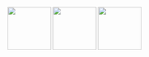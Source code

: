 <html>
    <body>
        <p align="center">
            <a href="https://www.youracclaim.com/badges/575b4797-f4ac-438a-8dfb-8efcdc3bf7a2"><img src="https://images.youracclaim.com/size/340x340/images/6774b3bf-7a82-4d40-a2d1-86b412635bae/AWS-SolArchitect-Associate.png" width="100"></a>
            <a href="https://www.youracclaim.com/badges/c89b956d-6528-4142-9e74-e22add6729db"><img src="https://images.youracclaim.com/size/340x340/images/2a15d440-edbe-44a2-890f-0a0caf7e1442/AWS-Developer-Associate.png" width="100"></a>
            <a href="https://www.youracclaim.com/badges/f8a696a5-e18d-419f-b313-7b0e21031f63"><img src="https://images.youracclaim.com/size/340x340/images/536167dd-c888-44b8-8aad-b7577a8862f3/AWS-DevOpsEngineer-Professional.png" width="100"></a>
        </p>
    </body>
</html>
